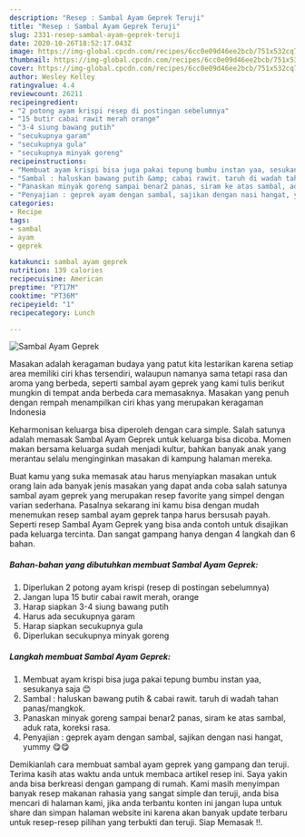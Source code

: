 ```yaml
---
description: "Resep : Sambal Ayam Geprek Teruji"
title: "Resep : Sambal Ayam Geprek Teruji"
slug: 2331-resep-sambal-ayam-geprek-teruji
date: 2020-10-26T18:52:17.043Z
image: https://img-global.cpcdn.com/recipes/6cc0e09d46ee2bcb/751x532cq70/sambal-ayam-geprek-foto-resep-utama.jpg
thumbnail: https://img-global.cpcdn.com/recipes/6cc0e09d46ee2bcb/751x532cq70/sambal-ayam-geprek-foto-resep-utama.jpg
cover: https://img-global.cpcdn.com/recipes/6cc0e09d46ee2bcb/751x532cq70/sambal-ayam-geprek-foto-resep-utama.jpg
author: Wesley Kelley
ratingvalue: 4.4
reviewcount: 26211
recipeingredient:
- "2 potong ayam krispi resep di postingan sebelumnya"
- "15 butir cabai rawit merah orange"
- "3-4 siung bawang putih"
- "secukupnya garam"
- "secukupnya gula"
- "secukupnya minyak goreng"
recipeinstructions:
- "Membuat ayam krispi bisa juga pakai tepung bumbu instan yaa, sesukanya saja 😊"
- "Sambal : haluskan bawang putih &amp; cabai rawit. taruh di wadah tahan panas/mangkok."
- "Panaskan minyak goreng sampai benar2 panas, siram ke atas sambal, aduk rata, koreksi rasa."
- "Penyajian : geprek ayam dengan sambal, sajikan dengan nasi hangat, yummy 😋😋"
categories:
- Recipe
tags:
- sambal
- ayam
- geprek

katakunci: sambal ayam geprek 
nutrition: 139 calories
recipecuisine: American
preptime: "PT17M"
cooktime: "PT36M"
recipeyield: "1"
recipecategory: Lunch

---
```



![Sambal Ayam Geprek](https://img-global.cpcdn.com/recipes/6cc0e09d46ee2bcb/751x532cq70/sambal-ayam-geprek-foto-resep-utama.jpg)

Masakan adalah keragaman budaya yang patut kita lestarikan karena setiap area memiliki ciri khas tersendiri, walaupun namanya sama tetapi rasa dan aroma yang berbeda, seperti sambal ayam geprek yang kami tulis berikut mungkin di tempat anda berbeda cara memasaknya. Masakan yang penuh dengan rempah menampilkan ciri khas yang merupakan keragaman Indonesia

Keharmonisan keluarga bisa diperoleh dengan cara simple. Salah satunya adalah memasak Sambal Ayam Geprek untuk keluarga bisa dicoba. Momen makan bersama keluarga sudah menjadi kultur, bahkan banyak anak yang merantau selalu menginginkan masakan di kampung halaman mereka.



Buat kamu yang suka memasak atau harus menyiapkan masakan untuk orang lain ada banyak jenis masakan yang dapat anda coba salah satunya sambal ayam geprek yang merupakan resep favorite yang simpel dengan varian sederhana. Pasalnya sekarang ini kamu bisa dengan mudah menemukan resep sambal ayam geprek tanpa harus bersusah payah.
Seperti resep Sambal Ayam Geprek yang bisa anda contoh untuk disajikan pada keluarga tercinta. Dan sangat gampang hanya dengan 4 langkah dan 6 bahan.


<!--inarticleads1-->

##### Bahan-bahan yang dibutuhkan membuat Sambal Ayam Geprek:

1. Diperlukan 2 potong ayam krispi (resep di postingan sebelumnya)
1. Jangan lupa 15 butir cabai rawit merah, orange
1. Harap siapkan 3-4 siung bawang putih
1. Harus ada secukupnya garam
1. Harap siapkan secukupnya gula
1. Diperlukan secukupnya minyak goreng




<!--inarticleads2-->

##### Langkah membuat  Sambal Ayam Geprek:

1. Membuat ayam krispi bisa juga pakai tepung bumbu instan yaa, sesukanya saja 😊
1. Sambal : haluskan bawang putih &amp; cabai rawit. taruh di wadah tahan panas/mangkok.
1. Panaskan minyak goreng sampai benar2 panas, siram ke atas sambal, aduk rata, koreksi rasa.
1. Penyajian : geprek ayam dengan sambal, sajikan dengan nasi hangat, yummy 😋😋




Demikianlah cara membuat sambal ayam geprek yang gampang dan teruji. Terima kasih atas waktu anda untuk membaca artikel resep ini. Saya yakin anda bisa berkreasi dengan gampang di rumah. Kami masih menyimpan banyak resep makanan rahasia yang sangat simple dan teruji, anda bisa mencari di halaman kami, jika anda terbantu konten ini jangan lupa untuk share dan simpan halaman website ini karena akan banyak update terbaru untuk resep-resep pilihan yang terbukti dan teruji. Siap Memasak !!. 
